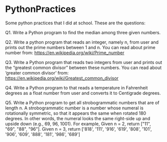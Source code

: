 # PythonPractices
Some python practices that I did at school.
These are the questions:

Q1. Write a Python program to find the median among three given numbers.

Q2. Write a python program that reads an integer, namely n, from user and prints out the prime numbers between 1 and n. You can read about prime number from: https://en.wikipedia.org/wiki/Prime_number

Q3. Write a Python program that reads two integers from user and prints out the “greatest common divisor” between these numbers. You can read about ‘greater common divisor’ from: https://en.wikipedia.org/wiki/Greatest_common_divisor

Q4. Write a Python program to that reads a temperature in Fahrenheit degrees as a float number from user and converts it to Centigrade degrees.

Q5. Write a Python program to get all strobogrammatic numbers that are of length n. A strobogrammatic number is a number whose numeral is rotationally symmetric, so that it appears the same when rotated 180 degrees. In other words, the numeral looks the same right-side up and upside down (e.g., 69, 96, 1001).
For example,
Given n = 2, return ["11", "69", "88", "96"].
Given n = 3, return ['818', '111', '916', '619', '808', '101', '906', '609', '888', '181', '986', '689']
